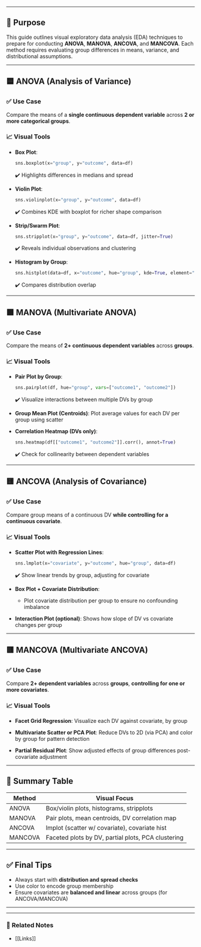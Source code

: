 
___

## 🎯 Purpose
This guide outlines visual exploratory data analysis (EDA) techniques to prepare for conducting **ANOVA**, **MANOVA**, **ANCOVA**, and **MANCOVA**. Each method requires evaluating group differences in means, variance, and distributional assumptions.

---

## 🟦 ANOVA (Analysis of Variance)
### ✅ Use Case
Compare the means of a **single continuous dependent variable** across **2 or more categorical groups**.

### 📈 Visual Tools
- **Box Plot**:
  ```python
  sns.boxplot(x="group", y="outcome", data=df)
  ```
  ✔️ Highlights differences in medians and spread

- **Violin Plot**:
  ```python
  sns.violinplot(x="group", y="outcome", data=df)
  ```
  ✔️ Combines KDE with boxplot for richer shape comparison

- **Strip/Swarm Plot**:
  ```python
  sns.stripplot(x="group", y="outcome", data=df, jitter=True)
  ```
  ✔️ Reveals individual observations and clustering

- **Histogram by Group**:
  ```python
  sns.histplot(data=df, x="outcome", hue="group", kde=True, element="step")
  ```
  ✔️ Compares distribution overlap

---

## 🟩 MANOVA (Multivariate ANOVA)
### ✅ Use Case
Compare the means of **2+ continuous dependent variables** across **groups**.

### 📈 Visual Tools
- **Pair Plot by Group**:
  ```python
  sns.pairplot(df, hue="group", vars=["outcome1", "outcome2"])
  ```
  ✔️ Visualize interactions between multiple DVs by group

- **Group Mean Plot (Centroids)**:
  Plot average values for each DV per group using scatter

- **Correlation Heatmap (DVs only)**:
  ```python
  sns.heatmap(df[["outcome1", "outcome2"]].corr(), annot=True)
  ```
  ✔️ Check for collinearity between dependent variables

---

## 🟨 ANCOVA (Analysis of Covariance)
### ✅ Use Case
Compare group means of a continuous DV **while controlling for a continuous covariate**.

### 📈 Visual Tools
- **Scatter Plot with Regression Lines**:
  ```python
  sns.lmplot(x="covariate", y="outcome", hue="group", data=df)
  ```
  ✔️ Show linear trends by group, adjusting for covariate

- **Box Plot + Covariate Distribution**:
  - Plot covariate distribution per group to ensure no confounding imbalance

- **Interaction Plot (optional)**:
  Shows how slope of DV vs covariate changes per group

---

## 🟥 MANCOVA (Multivariate ANCOVA)
### ✅ Use Case
Compare **2+ dependent variables** across **groups**, **controlling for one or more covariates**.

### 📈 Visual Tools
- **Facet Grid Regression**:
  Visualize each DV against covariate, by group

- **Multivariate Scatter or PCA Plot**:
  Reduce DVs to 2D (via PCA) and color by group for pattern detection

- **Partial Residual Plot**:
  Show adjusted effects of group differences post-covariate adjustment

---

## 📌 Summary Table

| Method   | Visual Focus                                    |
|----------|--------------------------------------------------|
| ANOVA    | Box/violin plots, histograms, stripplots         |
| MANOVA   | Pair plots, mean centroids, DV correlation map   |
| ANCOVA   | lmplot (scatter w/ covariate), covariate hist     |
| MANCOVA  | Faceted plots by DV, partial plots, PCA clustering |

---

## ✅ Final Tips
- Always start with **distribution and spread checks**
- Use color to encode group membership
- Ensure covariates are **balanced and linear** across groups (for ANCOVA/MANCOVA)

---


___

### 🔗 **Related Notes**

- [[Links]]